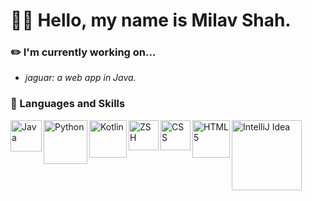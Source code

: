 <!---
shahmilav/shahmilav is a ✨ special ✨ repository because its `README.md` (this file) appears on your GitHub profile.
You can click the Preview link to take a look at your changes.
--->

# 🧑‍💻 Hello, my name is Milav Shah.

### ✏️  I'm currently working on...
- _jaguar: a web app in Java._


### 📕 Languages and Skills

[<img align="left" alt="Java" width="50px" src="https://img.shields.io/badge/-Java-orange" />](https://github.com/shahmilav/jaguar)
[<img align="left" alt="Python" width="70px" src="https://img.shields.io/badge/-Python-green" />](https://www.github.com/shahmilav/pi-thon-calc)
[<img align="left" alt="Kotlin" width="60px" src="https://img.shields.io/badge/-Kotlin-blueviolet" />](https://kotlinlang.org)
[<img align="left" alt="ZSH" width="48px" src="https://img.shields.io/badge/-ZSH-brightgreen" />](https://www.github.com/shahmilav/dotfiles)
[<img align="left" alt="CSS" width="48px" src="https://img.shields.io/badge/-CSS-blue" />](https://github.com/shahmilav/startpage)
[<img align="left" alt="HTML5" width="60px" src="https://img.shields.io/badge/-HTML-red" />](https://github.com/shahmilav/startpage)
[<img align="left" alt="IntelliJ Idea" width="112px" src="https://img.shields.io/badge/-IntelliJ%20IDEA-blue" />](https://www.jetbrains.com/idea/)


